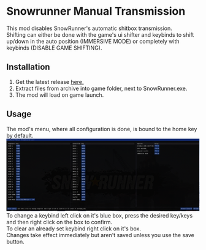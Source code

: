# Snowrunner Manual Transmission
This mod disables SnowRunner's automatic shitbox transmission. \
Shifting can either be done with the game's ui shifter and keybinds to shift up/down in the auto position (IMMERSIVE MODE) or completely with keybinds (DISABLE GAME SHIFTING).

## Installation

1. Get the latest release [here.](https://github.com/drafty46/SMT/releases/latest)
2. Extract files from archive into game folder, next to SnowRunner.exe.
3. The mod will load on game launch.

## Usage
The mod's menu, where all configuration is done, is bound to the home key by default.   \
![alt text](image.png)  \
To change a keybind left click on it's blue box, press the desired key/keys and then right click on the box to confirm. \
To clear an already set keybind right click on it's box. \
Changes take effect immediately but aren't saved unless you use the save button.
